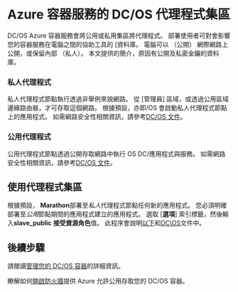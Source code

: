 <properties
   pageTitle="公用與私人 DC/OS 代理程式集區 ACS |Microsoft Azure"
   description="公用與私人代理程式集區運作方式與 Azure 容器服務叢集。"
   services="container-service"
   documentationCenter=""
   authors="Thraka"
   manager="timlt"
   editor=""
   tags="acs, azure-container-service"
   keywords="Docker，容器，微服務，Mesos、 Azure"/>

<tags
   ms.service="container-service"
   ms.devlang="na"
   ms.topic="article"
   ms.tgt_pltfrm="na"
   ms.workload="na"
   ms.date="08/16/2016"
   ms.author="timlt"/>

# <a name="dcos-agent-pools-for-azure-container-service"></a>Azure 容器服務的 DC/OS 代理程式集區

DC/OS Azure 容器服務會將公用或私用集區將代理程式。 部署使用者可對會影響您的容器服務在電腦之間的協助工具的 [資料庫。 電腦可以 （公開） 網際網路上公開，或保留內部 （私人）。 本文提供的簡介，原因有公開及私密金鑰的資料庫。

### <a name="private-agents"></a>私人代理程式

私人代理程式節點執行透過非舉例來說網路。 從 [管理員] 區域，或透過公用區域邊緣路由器，才可存取這個網路。 根據預設，亦即/OS 會啟動私人代理程式節點上的應用程式。 如需網路安全性相關資訊，請參考[DC/OS 文件](https://dcos.io/docs/1.7/administration/securing-your-cluster/)。

### <a name="public-agents"></a>公用代理程式

公用代理程式節點透過公開存取網路中執行 OS DC/應用程式與服務。 如需網路安全性相關資訊，請參考[DC/OS 文件](https://dcos.io/docs/1.7/administration/securing-your-cluster/)。

## <a name="using-agent-pools"></a>使用代理程式集區

根據預設， **Marathon**部署至*私人*代理程式節點任何新的應用程式。 您必須明確部署至*公用*節點期間的應用程式建立的應用程式。 選取 [**選項**] 索引標籤，然後輸入**slave_public** **接受資源角色**值。 此程序會說明[以下](container-service-mesos-marathon-ui.md#deploy-a-docker-formatted-container)和[DC\OS](https://dcos.io/docs/1.7/administration/installing/custom/create-public-agent/)文件中。

## <a name="next-steps"></a>後續步驟

請閱讀[管理您的 DC/OS 容器](container-service-mesos-marathon-ui.md)的詳細資訊。

瞭解如何[開啟防火牆](container-service-enable-public-access.md)提供 Azure 允許公用存取您的 DC/OS 容器。